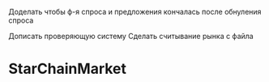 

Доделать чтобы ф-я спроса и предложения кончалась после обнуления спроса

Дописать проверяющую систему
Сделать считывание рынка с файла
# StarChainMarket
